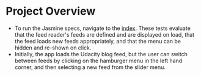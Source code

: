 # Project Overview

* To run the Jasmine specs, navigate to the [index](https://meaganc.github.io/feedreader). These tests evaluate that the feed reader's feeds are defined and are displayed on load, that the feed loads new feeds appropriately, and that the menu can be hidden and re-shown on click.
* Initially, the app loads the Udacity blog feed, but the user can switch between feeds by clicking on the hamburger menu in the left hand corner, and then selecting a new feed from the slider menu.
